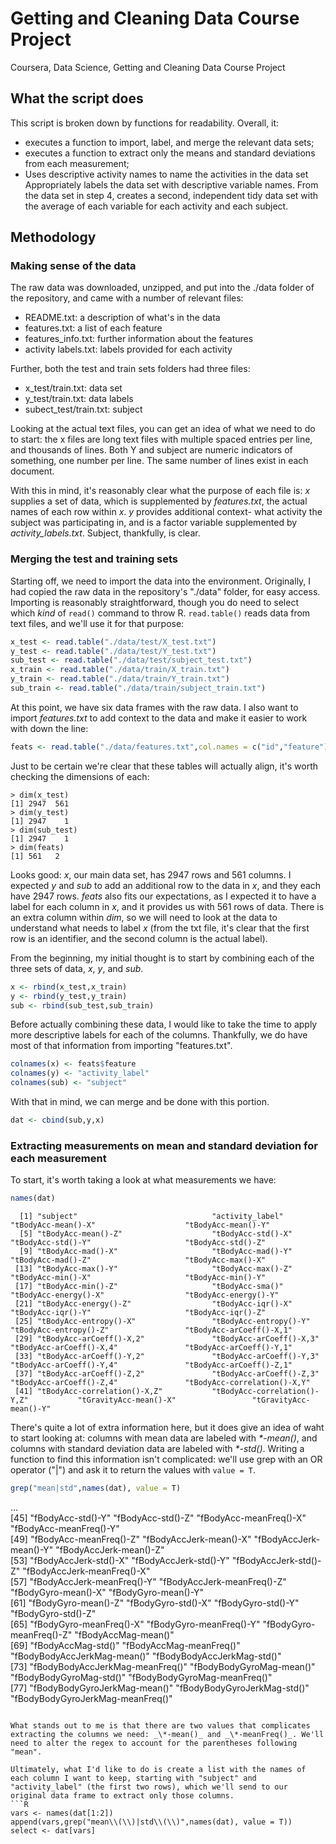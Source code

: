 # Getting and Cleaning Data Course Project
Coursera, Data Science, Getting and Cleaning Data Course Project

## What the script does
This script is broken down by functions for readability. Overall, it:
- executes a function to import, label, and merge the relevant data sets;
- executes a function to extract only the means and standard deviations from each measurement;
- Uses descriptive activity names to name the activities in the data set
Appropriately labels the data set with descriptive variable names. 
From the data set in step 4, creates a second, independent tidy data set with the average of each variable for each activity and each subject.

## Methodology

### Making sense of the data
The raw data was downloaded, unzipped, and put into the ./data folder of the repository, and came with a number of relevant files:
- README.txt: a description of what's in the data
- features.txt: a list of each feature
- features_info.txt: further information about the features
- activity labels.txt: labels provided for each activity

Further, both the test and train sets folders had three files:
- x_test/train.txt: data set
- y_test/train.txt: data labels
- subect_test/train.txt: subject

Looking at the actual text files, you can get an idea of what we need to do to start: the x files are long text files with multiple spaced entries per line, and thousands of lines. Both Y and subject are numeric indicators of something, one number per line. The same number of lines exist in each document.

With this in mind, it's reasonably clear what the purpose of each file is: _x_ supplies a set of data, which is supplemented by _features.txt_, the actual names of each row within _x_. _y_ provides additional context- what activity the subject was participating in, and is a factor variable supplemented by _activity\_labels.txt_. Subject, thankfully, is clear.


### Merging the test and training sets

Starting off, we need to import the data into the environment. Originally, I had copied the raw data in the repository's "./data" folder, for easy access. Importing is reasonably straightforward, though you do need to select which _kind_ of ```read()``` command to throw R. ```read.table()``` reads data from text files, and we'll use it for that purpose:

```R
x_test <- read.table("./data/test/X_test.txt")
y_test <- read.table("./data/test/Y_test.txt")
sub_test <- read.table("./data/test/subject_test.txt")
x_train <- read.table("./data/train/X_train.txt")
y_train <- read.table("./data/train/Y_train.txt")
sub_train <- read.table("./data/train/subject_train.txt")
```

At this point, we have six data frames with the raw data. I also want to import _features.txt_ to add context to the data and make it easier to work with down the line:
```R
feats <- read.table("./data/features.txt",col.names = c("id","feature"))
```

Just to be certain we're clear that these tables will actually align, it's worth checking the dimensions of each:
```
> dim(x_test)
[1] 2947  561
> dim(y_test)
[1] 2947    1
> dim(sub_test)
[1] 2947    1
> dim(feats)
[1] 561   2
```
Looks good: _x_, our main data set, has 2947 rows and 561 columns. I expected _y_ and _sub_ to add an additional row to the data in _x_, and they each have 2947 rows. _feats_ also fits our expectations, as I expected it to have a label for each column in _x_, and it provides us with 561 rows of data. There is an extra column within _dim_, so we will need to look at the data to understand what needs to label _x_ (from the txt file, it's clear that the first row is an identifier, and the second column is the actual label).

From the beginning, my initial thought is to start by combining each of the three sets of data, _x_, _y_, and _sub_.
```R
x <- rbind(x_test,x_train)
y <- rbind(y_test,y_train)
sub <- rbind(sub_test,sub_train)
```
Before actually combining these data, I would like to take the time to apply more descriptive labels for each of the columns. Thankfully, we do have most of that information from importing "features.txt".
```R
colnames(x) <- feats$feature
colnames(y) <- "activity_label"
colnames(sub) <- "subject"
```
With that in mind, we can merge and be done with this portion.
```R
dat <- cbind(sub,y,x)
```


### Extracting measurements on mean and standard deviation for each measurement

To start, it's worth taking a look at what measurements we have:
```R
names(dat)
```
```
  [1] "subject"                              "activity_label"                       "tBodyAcc-mean()-X"                    "tBodyAcc-mean()-Y"                   
  [5] "tBodyAcc-mean()-Z"                    "tBodyAcc-std()-X"                     "tBodyAcc-std()-Y"                     "tBodyAcc-std()-Z"                    
  [9] "tBodyAcc-mad()-X"                     "tBodyAcc-mad()-Y"                     "tBodyAcc-mad()-Z"                     "tBodyAcc-max()-X"                    
 [13] "tBodyAcc-max()-Y"                     "tBodyAcc-max()-Z"                     "tBodyAcc-min()-X"                     "tBodyAcc-min()-Y"                    
 [17] "tBodyAcc-min()-Z"                     "tBodyAcc-sma()"                       "tBodyAcc-energy()-X"                  "tBodyAcc-energy()-Y"                 
 [21] "tBodyAcc-energy()-Z"                  "tBodyAcc-iqr()-X"                     "tBodyAcc-iqr()-Y"                     "tBodyAcc-iqr()-Z"                    
 [25] "tBodyAcc-entropy()-X"                 "tBodyAcc-entropy()-Y"                 "tBodyAcc-entropy()-Z"                 "tBodyAcc-arCoeff()-X,1"              
 [29] "tBodyAcc-arCoeff()-X,2"               "tBodyAcc-arCoeff()-X,3"               "tBodyAcc-arCoeff()-X,4"               "tBodyAcc-arCoeff()-Y,1"              
 [33] "tBodyAcc-arCoeff()-Y,2"               "tBodyAcc-arCoeff()-Y,3"               "tBodyAcc-arCoeff()-Y,4"               "tBodyAcc-arCoeff()-Z,1"              
 [37] "tBodyAcc-arCoeff()-Z,2"               "tBodyAcc-arCoeff()-Z,3"               "tBodyAcc-arCoeff()-Z,4"               "tBodyAcc-correlation()-X,Y"          
 [41] "tBodyAcc-correlation()-X,Z"           "tBodyAcc-correlation()-Y,Z"           "tGravityAcc-mean()-X"                 "tGravityAcc-mean()-Y"    
```

There's quite a lot of extra information here, but it does give an idea of waht to start looking at: columns with mean data are labeled with _\*-mean()_, and columns with standard deviation data are labeled with _\*-std()_. Writing a function to find this information isn't complicated: we'll use grep with an OR operator ("|") and ask it to return the values with ```value = T```.
```R
grep("mean|std",names(dat), value = T)
```
...     
[45] "fBodyAcc-std()-Y"                "fBodyAcc-std()-Z"                "fBodyAcc-meanFreq()-X"           "fBodyAcc-meanFreq()-Y"          
[49] "fBodyAcc-meanFreq()-Z"           "fBodyAccJerk-mean()-X"           "fBodyAccJerk-mean()-Y"           "fBodyAccJerk-mean()-Z"          
[53] "fBodyAccJerk-std()-X"            "fBodyAccJerk-std()-Y"            "fBodyAccJerk-std()-Z"            "fBodyAccJerk-meanFreq()-X"      
[57] "fBodyAccJerk-meanFreq()-Y"       "fBodyAccJerk-meanFreq()-Z"       "fBodyGyro-mean()-X"              "fBodyGyro-mean()-Y"             
[61] "fBodyGyro-mean()-Z"              "fBodyGyro-std()-X"               "fBodyGyro-std()-Y"               "fBodyGyro-std()-Z"              
[65] "fBodyGyro-meanFreq()-X"          "fBodyGyro-meanFreq()-Y"          "fBodyGyro-meanFreq()-Z"          "fBodyAccMag-mean()"             
[69] "fBodyAccMag-std()"               "fBodyAccMag-meanFreq()"          "fBodyBodyAccJerkMag-mean()"      "fBodyBodyAccJerkMag-std()"      
[73] "fBodyBodyAccJerkMag-meanFreq()"  "fBodyBodyGyroMag-mean()"         "fBodyBodyGyroMag-std()"          "fBodyBodyGyroMag-meanFreq()"    
[77] "fBodyBodyGyroJerkMag-mean()"     "fBodyBodyGyroJerkMag-std()"      "fBodyBodyGyroJerkMag-meanFreq()"
```

What stands out to me is that there are two values that complicates extracting the columns we need: _\*-mean()_ and _\*-meanFreq()_. We'll need to alter the regex to account for the parentheses following "mean".

Ultimately, what I'd like to do is create a list with the names of each column I want to keep, starting with "subject" and "activity_label" (the first two rows), which we'll send to our original data frame to extract only those columns.
```R
vars <- names(dat[1:2])
append(vars,grep("mean\\(\\)|std\\(\\)",names(dat), value = T))
select <- dat[vars]
```


